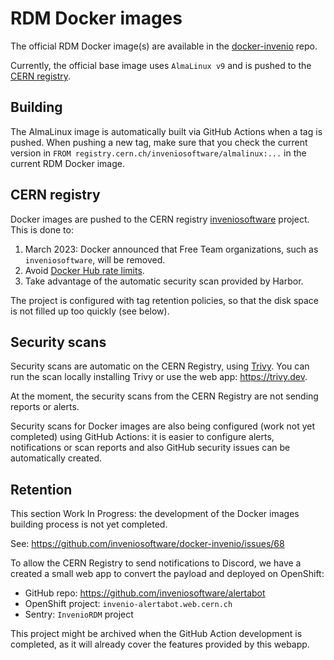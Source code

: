 # RDM Docker images

The official RDM Docker image(s) are available in the [docker-invenio](https://github.com/inveniosoftware/docker-invenio) repo.

Currently, the official base image uses `AlmaLinux v9` and is pushed to the [CERN registry](https://registry.cern.ch/).

## Building

The AlmaLinux image is automatically built via GitHub Actions when a tag is pushed. When pushing a new tag,
make sure that you check the current version in `FROM registry.cern.ch/inveniosoftware/almalinux:...` in
the current RDM Docker image.

## CERN registry

Docker images are pushed to the CERN registry [inveniosoftware](https://registry.cern.ch/harbor/projects/1825/repositories) project. This is done to:

1. March 2023: Docker announced that Free Team organizations, such as `inveniosoftware`, will be removed.
2. Avoid [Docker Hub rate limits](https://www.docker.com/increase-rate-limits/).
3. Take advantage of the automatic security scan provided by Harbor.

The project is configured with tag retention policies, so that the disk space is not filled up too quickly (see below).

## Security scans

Security scans are automatic on the CERN Registry, using [Trivy](https://github.com/aquasecurity/trivy).
You can run the scan locally installing Trivy or use the web app: <https://trivy.dev>.

At the moment, the security scans from the CERN Registry are not sending reports or alerts.

Security scans for Docker images are also being configured (work not yet completed) using GitHub Actions:
it is easier to configure alerts, notifications or scan reports and also GitHub security issues can be automatically created.

## Retention

This section Work In Progress: the development of the Docker images building process is not yet completed.

See: <https://github.com/inveniosoftware/docker-invenio/issues/68>

To allow the CERN Registry to send notifications to Discord, we have a created a small web app to convert the payload and deployed on OpenShift:

- GitHub repo: <https://github.com/inveniosoftware/alertabot>
- OpenShift project: `invenio-alertabot.web.cern.ch`
- Sentry: `InvenioRDM` project

This project might be archived when the GitHub Action development is completed, as it will already cover the features provided by this webapp.
